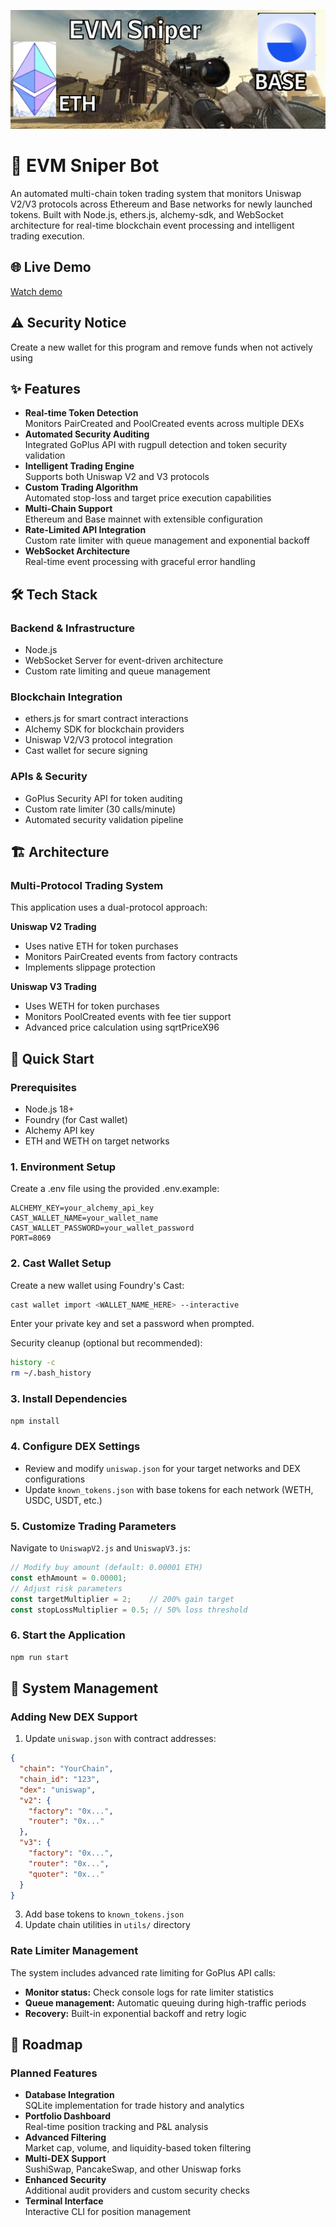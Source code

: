 ![evmSniper banner](/assets/evmSniper_banner.png)

# 🤖 EVM Sniper Bot

An automated multi-chain token trading system that monitors Uniswap V2/V3 protocols across Ethereum and Base networks for newly launched tokens. Built with Node.js, ethers.js, alchemy-sdk, and WebSocket architecture for real-time blockchain event processing and intelligent trading execution.

## 🌐 Live Demo
[Watch demo](https://youtu.be/9aFwrFuyKwY)

## ⚠️ Security Notice
Create a new wallet for this program and remove funds when not actively using

## ✨ Features

- **Real-time Token Detection**  
 Monitors PairCreated and PoolCreated events across multiple DEXs
- **Automated Security Auditing**  
 Integrated GoPlus API with rugpull detection and token security validation
- **Intelligent Trading Engine**  
 Supports both Uniswap V2 and V3 protocols
- **Custom Trading Algorithm**  
 Automated stop-loss and target price execution capabilities
- **Multi-Chain Support**  
 Ethereum and Base mainnet with extensible configuration
- **Rate-Limited API Integration**  
 Custom rate limiter with queue management and exponential backoff
- **WebSocket Architecture**  
 Real-time event processing with graceful error handling

## 🛠 Tech Stack

### Backend & Infrastructure
- Node.js
- WebSocket Server for event-driven architecture
- Custom rate limiting and queue management

### Blockchain Integration
- ethers.js for smart contract interactions
- Alchemy SDK for blockchain providers
- Uniswap V2/V3 protocol integration
- Cast wallet for secure signing

### APIs & Security
- GoPlus Security API for token auditing
- Custom rate limiter (30 calls/minute)
- Automated security validation pipeline

## 🏗 Architecture

### Multi-Protocol Trading System
This application uses a dual-protocol approach:

**Uniswap V2 Trading**
- Uses native ETH for token purchases
- Monitors PairCreated events from factory contracts
- Implements slippage protection

**Uniswap V3 Trading**
- Uses WETH for token purchases
- Monitors PoolCreated events with fee tier support
- Advanced price calculation using sqrtPriceX96

## 🚀 Quick Start

### Prerequisites
- Node.js 18+
- Foundry (for Cast wallet)
- Alchemy API key
- ETH and WETH on target networks

### 1. Environment Setup
Create a .env file using the provided .env.example:

```env
ALCHEMY_KEY=your_alchemy_api_key
CAST_WALLET_NAME=your_wallet_name
CAST_WALLET_PASSWORD=your_wallet_password
PORT=8069
```
### 2. Cast Wallet Setup
Create a new wallet using Foundry's Cast:
```bash
cast wallet import <WALLET_NAME_HERE> --interactive
```

Enter your private key and set a password when prompted.

Security cleanup (optional but recommended):
```bash
history -c
rm ~/.bash_history
```

### 3. Install Dependencies
```bash
npm install
```

### 4. Configure DEX Settings
- Review and modify `uniswap.json` for your target networks and DEX configurations
- Update `known_tokens.json` with base tokens for each network (WETH, USDC, USDT, etc.)

### 5. Customize Trading Parameters
Navigate to `UniswapV2.js` and `UniswapV3.js`:
```javascript
// Modify buy amount (default: 0.00001 ETH)
const ethAmount = 0.00001;
// Adjust risk parameters
const targetMultiplier = 2;    // 200% gain target
const stopLossMultiplier = 0.5; // 50% loss threshold
```

### 6. Start the Application
```bash
npm run start
```

## 🔧 System Management

### Adding New DEX Support
1. Update `uniswap.json` with contract addresses:
```json
{
  "chain": "YourChain",
  "chain_id": "123",
  "dex": "uniswap",
  "v2": {
    "factory": "0x...",
    "router": "0x..."
  },
  "v3": {
    "factory": "0x...",
    "router": "0x...",
    "quoter": "0x..."
  }
}  
```
3. Add base tokens to `known_tokens.json`
4. Update chain utilities in `utils/` directory

### Rate Limiter Management
The system includes advanced rate limiting for GoPlus API calls:

- **Monitor status:** Check console logs for rate limiter statistics
- **Queue management:** Automatic queuing during high-traffic periods
- **Recovery:** Built-in exponential backoff and retry logic

## 🔮 Roadmap

### Planned Features
- **Database Integration**  
  SQLite implementation for trade history and analytics
- **Portfolio Dashboard**  
  Real-time position tracking and P&L analysis
- **Advanced Filtering**  
  Market cap, volume, and liquidity-based token filtering
- **Multi-DEX Support**  
  SushiSwap, PancakeSwap, and other Uniswap forks
- **Enhanced Security**  
  Additional audit providers and custom security checks
- **Terminal Interface**  
  Interactive CLI for position management
